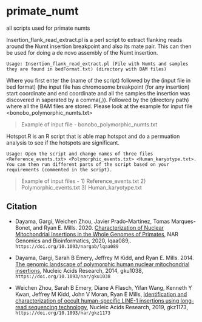 # primate_numt
all scripts used for primate numts

Insertion_flank_read_extract.pl is a perl script to extract flanking reads around the Numt insertion breakpoint and also its mate pair. 
This can then be used for doing a de novo assembly of the Numt insertion.

```
Usage: Insertion_flank_read_extract.pl (File with Numts and samples they are found in bedFormat.txt) (directory with BAM files)
```

Where you first enter the (name of the script) followed by the (input file in bed format) (the input file has chromosome breakpoint (for any insertion) start coordinate and end coordinate and all the samples the insertion was discovered in saperated by a comma(,)).
Followed by the (directory path) where all the BAM files are stored. Please look at the example for input file <bonobo_polymorphic_numts.txt>

>Example of input file - bonobo_polymorphic_numts.txt

Hotspot.R is an R script that is able map hotspot and do a permuation analysis to see if the hotspots are significant. 

```
Usage: Open the script and change names of three files <Reference_events.txt> <Polymorphic_events.txt> <Human_karyotype.txt>. 
You can then run different parts of the script based on your requirements (commented in the script). 
```

>Example of input files  - 1) Reference_events.txt 2) Polymorphic_events.txt 3) Human_karyotype.txt

## Citation
* Dayama, Gargi, Weichen Zhou, Javier Prado-Martinez, Tomas Marques-Bonet, and Ryan E. Mills. 2020. [Characterization of Nuclear Mitochondrial Insertions in the Whole Genomes of Primates](https://academic.oup.com/nargab/article/2/4/lqaa089/5983420),
NAR Genomics and Bioinformatics, 2020, lqaa089,. `https://doi.org/10.1093/nargab/lqaa089`

* Dayama, Gargi, Sarah B Emery, Jeffrey M Kidd, and Ryan E. Mills. 2014. [The genomic landscape of polymorphic human nuclear mitochondrial insertions](https://www.ncbi.nlm.nih.gov/pmc/articles/PMC4227756/pdf/gku1038.pdf),
Nucleic Acids Research, 2014, gku1038, `https://doi.org/10.1093/nar/gku1038`

* Weichen Zhou, Sarah B Emery, Diane A Flasch, Yifan Wang, Kenneth Y Kwan, Jeffrey M Kidd, John V Moran, Ryan E Mills,
[Identification and characterization of occult human-specific LINE-1 insertions using long-read sequencing technology](https://academic.oup.com/nar/advance-article/doi/10.1093/nar/gkz1173/5680708), 
Nucleic Acids Research, 2019, gkz1173, `https://doi.org/10.1093/nar/gkz1173`
